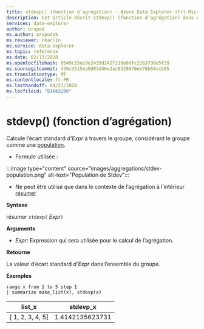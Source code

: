 ```yaml
---
title: stdevp() (fonction d’agrégation) - Azure Data Explorer (fr) Microsoft Docs
description: Cet article décrit stdevp() (fonction d’agrégation) dans Azure Data Explorer.
services: data-explorer
author: orspod
ms.author: orspodek
ms.reviewer: rkarlin
ms.service: data-explorer
ms.topic: reference
ms.date: 02/13/2020
ms.openlocfilehash: 0549c15ec9e2435d242f210e6dfc2163796e5f39
ms.sourcegitcommit: 436cd515ea0d83d46e3ac6328670ee78b64ccb05
ms.translationtype: MT
ms.contentlocale: fr-FR
ms.lasthandoff: 04/21/2020
ms.locfileid: "81663206"
---
```

# <a name="stdevp-aggregation-function"></a>stdevp() (fonction d’agrégation)

Calcule l’écart standard *d’Expr* à travers le groupe, considérant le groupe comme une [population](https://en.wikipedia.org/wiki/Statistical_population). 

* Formule utilisée :

:::image type="content" source="images/aggregations/stdev-population.png" alt-text="Population de Stdev":::

* Ne peut être utilisé que dans le contexte de l’agrégation à l’intérieur [résumer](summarizeoperator.md)

**Syntaxe**

résumer `stdevp(` *Expr*`)`

**Arguments**

* *Expr*: Expression qui sera utilisée pour le calcul de l’agrégation. 

**Retourne**

La valeur d’écart standard *d’Expr* dans l’ensemble du groupe.
 
**Exemples**

```kusto
range x from 1 to 5 step 1
| summarize make_list(x), stdevp(x)

```

|list_x|stdevp_x|
|---|---|
|[ 1, 2, 3, 4, 5]|1.4142135623731|